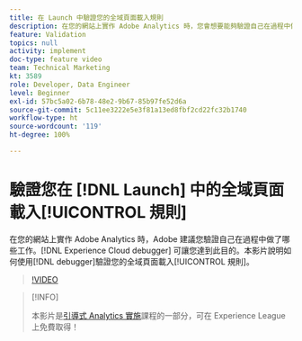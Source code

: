 ```yaml
---
title: 在 Launch 中驗證您的全域頁面載入規則
description: 在您的網站上實作 Adobe Analytics 時，您會想要能夠驗證自己在過程中做了哪些工作。Experience Cloud Debugger 可以解圍！本影片說明如何使用除錯工具驗證您的全域頁面載入規則。
feature: Validation
topics: null
activity: implement
doc-type: feature video
team: Technical Marketing
kt: 3589
role: Developer, Data Engineer
level: Beginner
exl-id: 57bc5a02-6b78-48e2-9b67-85b97fe52d6a
source-git-commit: 5c11ee3222e5e3f81a13ed8fbf2cd22fc32b1740
workflow-type: ht
source-wordcount: '119'
ht-degree: 100%

---
```


# 驗證您在 [!DNL Launch] 中的全域頁面載入[!UICONTROL 規則]

在您的網站上實作 Adobe Analytics 時，Adobe 建議您驗證自己在過程中做了哪些工作。[!DNL Experience Cloud debugger] 可讓您達到此目的。本影片說明如何使用[!DNL debugger]驗證您的全域頁面載入[!UICONTROL 規則]。

>[!VIDEO](https://video.tv.adobe.com/v/28776/?quality=12)

>[!INFO]
>
> 本影片是[引導式 Analytics 實施](https://experienceleague.adobe.com/?recommended=Analytics-D-1-2019.1)課程的一部分，可在 Experience League 上免費取得！